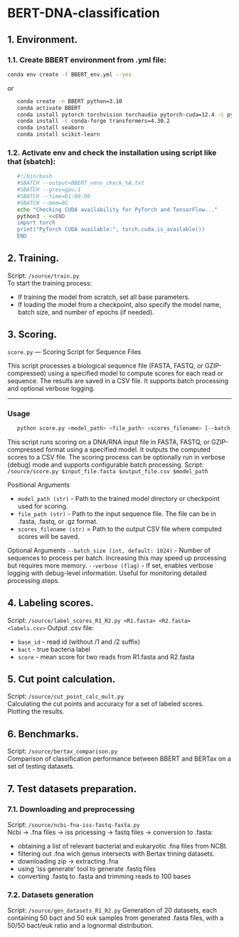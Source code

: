﻿# BERT-DNA-classification
## 1. Environment.  
### 1.1.  Create BBERT environment from .yml file:
```bash
conda env create -f BBERT_env.yml --yes  
```
or  
```bash
   conda create -n BBERT python=3.10  
   conda activate BBERT  
   conda install pytorch torchvision torchaudio pytorch-cuda=12.4 -c pytorch -c nvidia  
   conda install -c conda-forge transformers=4.30.2  
   conda install seaborn  
   conda install scikit-learn  
```
### 1.2.  Activate env and check the installation using script like that (sbatch):  

```bash  
   #!/bin/bash  
   #SBATCH --output=BBERT_venv_ckeck_%A.txt  
   #SBATCH --gres=gpu:1  
   #SBATCH --time=01:00:00  
   #SBATCH --mem=8G  
   echo "Checking CUDA availability for PyTorch and TensorFlow..."  
   python3 - <<END  
   import torch  
   print("PyTorch CUDA available:", torch.cuda.is_available())  
   END  
```

## 2. Training.  
Script:  `/source/train.py`  
To start the training process:  
- If training the model from scratch, set all base parameters.  
- If loading the model from a checkpoint, also specify the model name, batch size, and number of epochs (if needed).  

## 3. Scoring.
 `score.py` — Scoring Script for Sequence Files

This script processes a biological sequence file (FASTA, FASTQ, or GZIP-compressed) using a specified model to compute scores for each read or sequence. The results are saved in a CSV file. It supports batch processing and optional verbose logging.

---

### Usage

```bash
   python score.py <model_path> <file_path> <scores_filename> [--batch_size BATCH_SIZE] [--verbose]
```
This script runs scoring on a DNA/RNA input file in FASTA, FASTQ, or GZIP-compressed format using a specified model. It outputs the computed scores to a CSV file.
The scoring process can be optionally run in verbose (debug) mode and supports configurable batch processing.
Script:  `/source/score.py $input_file.fasta $output_file.csv $model_path`  

Positional Arguments
- `model_path (str)` - Path to the trained model directory or checkpoint used for scoring.
- `file_path (str)` - Path to the input sequence file. The file can be in .fasta, .fastq, or .gz format.
- `scores_filename (str)` = Path to the output CSV file where computed scores will be saved.

Optional Arguments
`--batch_size (int, default: 1024)` - Number of sequences to process per batch. Increasing this may speed up processing but requires more memory.
`--verbose (flag)` - If set, enables verbose logging with debug-level information. Useful for monitoring detailed processing steps.

## 4. Labeling scores.  
Script:  `/source/label_scores_R1_R2.py <R1.fasta> <R2.fasta> <labels.csv>`
Output  .csv file:  
- `base_id`   - read id (without /1 and /2 suffix)  
- `bact`      - true bacteria label  
- `score`     - mean score for two reads from R1.fasta and R2.fasta  

## 5. Cut point calculation.  
Script:  `/source/cut_point_calc_mult.py`  
Calculating the cut points and accuracy for a set of labeled scores.  
Plotting the results.  

## 6. Benchmarks.  
Script:  `/source/bertax_comparison.py`  
Comparison of classification performance between BBERT and BERTax on a set of testing datasets.  

## 7. Test datasets preparation.
### 7.1. Downloading and preprocessing
Script: `/source/ncbi-fna-iss-fastq-fasta.py`  
Ncbi -> .fna files -> iss pricessing -> fastq files -> conversion to .fasta:  
- obtaining a list of relevant bacterial and eukaryotic .fna files from NCBI.  
- filtering out .fna wich genus intersects with Bertax trining datasets.  
- downloading zip -> extracting .fna  
- using 'iss generate' tool to generate .fastq files  
- converting .fastq to .fasta and trimming reads to 100 bases
  
### 7.2. Datasets generation
Script:  `/source/gen_datasets_R1_R2.py`
Generation of 20 datasets, each containing 50 bact and 50 euk samples from generated .fasta files, with a 50/50 bact/euk ratio and a lognormal distribution.  
